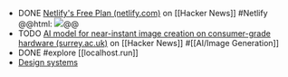 - DONE [Netlify's Free Plan (netlify.com)](https://news.ycombinator.com/item?id=42384311) on [[Hacker News]] #Netlify
  @@html: <img src="https://www.netlify.com/_astro/2708d75b5d9925aa412e0d3778266ee023bbc0e1-2400x1350_yJuDA.webp" class="article-cover" />@@
- TODO [AI model for near-instant image creation on consumer-grade hardware (surrey.ac.uk)](https://news.ycombinator.com/item?id=42378519) on [[Hacker News]] #[[AI/Image Generation]]
- DONE #explore [[localhost.run]]
- [Design systems](https://component.gallery/design-systems/)